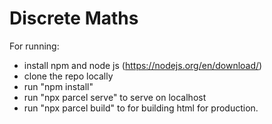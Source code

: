 # Discrete Maths
For running:
- install npm and node js (https://nodejs.org/en/download/)
- clone the repo locally
- run "npm install"
- run "npx parcel serve" to serve on localhost
- run "npx parcel build" to for building html for production.
